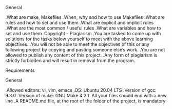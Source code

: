 General 

.What are make, Makefiles
.When, why and how to use Makefiles
.What are rules and how to set and use them
.What are explicit and implicit rules
.What are the most common / useful rules
.What are variables and how to set and use them
.Copyright - Plagiarism
.You are tasked to come up with solutions for the tasks below yourself to meet with the above learning objectives.
.You will not be able to meet the objectives of this or any following project by copying and pasting someone else’s work.
.You are not allowed to publish any content of this project.
.Any form of plagiarism is strictly forbidden and will result in removal from the program.

Requirements

General

.Allowed editors: vi, vim, emacs
.OS: Ubuntu 20.04 LTS
.Version of gcc: 9.3.0
.Version of make: GNU Make 4.2.1
.All your files should end with a new line
.A README.md file, at the root of the folder of the project, is mandatory
